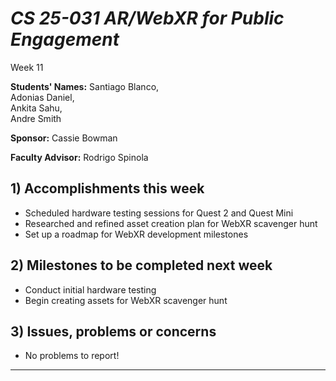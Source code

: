 # *CS 25-031 AR/WebXR for Public Engagement*

Week 11

**Students' Names:**
Santiago Blanco,  
Adonias Daniel,  
Ankita Sahu,  
Andre Smith  

**Sponsor:**
Cassie Bowman  

**Faculty Advisor:**
Rodrigo Spinola  

## 1) Accomplishments this week ##
   - Scheduled hardware testing sessions for Quest 2 and Quest Mini
   - Researched and refined asset creation plan for WebXR scavenger hunt
   - Set up a roadmap for WebXR development milestones

## 2) Milestones to be completed next week ##
   - Conduct initial hardware testing
   - Begin creating assets for WebXR scavenger hunt

## 3) Issues, problems or concerns ##
   - No problems to report!
---
